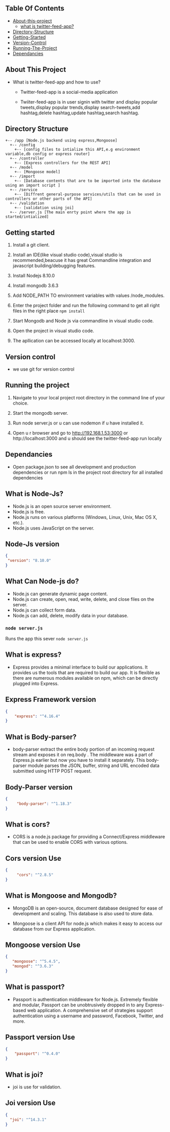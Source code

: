 ## Table Of Contents

- [About-this-project](#About-this-project)
    - [what is twitter-feed-app?](#what-is-twitter-feed-app?)
-   [Directory-Structure](#Directory-Structure)
-    [Getting-Started](#Getting-Started)
-    [Version-Control](#Version-Control)
-    [Running-The-Project](#Running-The-Project)
-    [Dependancies](#Dependancies)

## About This Project

- What is twitter-feed-app and how to use?

    - Twitter-feed-app is a social-media application

    - Twiiter-feed-app is in user signin with twitter and display popular tweets,display popular            trends,display search-tweets,add hashtag,delete hashtag,update hashtag,search hashtag.

## Directory Structure

```
+-- /app [Node.js backend using express,Mongoose]
  +-- /config
    +-- [config files to intialize this API,e.g environment variable,db config or express router]
  +-- /controller
    +-- [Express controllers for the REST API]
  +-- /model
    +-- [Mongoose model]
  +-- /import
    +-- [Database contents that are to be imported into the database using an import script ]
  +-- /service
    +-- [Diffrent general-purpose services/utils that can be used in controllers or other parts of the API]
  +-- /validation
    +-- [validation using joi]
  +-- /server.js [The main enrty point where the app is started/intialized]

```
## Getting started

  1. Install a git client.

  2. Install an IDE(like visual studio code),visual studio is recommended,beacuse it has great       Commandline integration and javascript building/debugging features.

  3. Install Nodejs 8.10.0 

  4. Install mongodb 3.6.3

  5. Add NODE_PATH TO environment variables with values /node_modules.

  6. Enter the project folder and run the following command to get all right files in the right place
     `npm install`

  7. Start Mongodb and Node js via commandline in visual studio code.

  8. Open the project in visual studio code.

  9. The apllication can be accessed locally at localhost:3000.

## Version control

* we use git for version control

## Running the project

1. Navigate to your local project root directory in the command line of your choice.

2. Start the mongodb server.

3. Run node server.js or u can use nodemon if u have installed it.

4. Open u r browser and go to http://192.168.1.53:3000 or http://localhost:3000 and u should see the twitter-feed-app run locally

## Dependancies

* Open package.json to see all development and production dependencies or run npm ls in the project     root directory for all installed dependencies


## What is Node-Js?

* Node.js is an open source server environment.
* Node.js is free.
* Node.js runs on various platforms (Windows, Linux, Unix, Mac OS X, etc.).
* Node.js uses JavaScript on the server.

## Node-Js version

```json
{
 "version": "8.10.0"
}
```

## What Can Node-js do?

* Node.js can generate dynamic page content.
* Node.js can create, open, read, write, delete, and close files on the server.
* Node.js can collect form data.
* Node.js can add, delete, modify data in your database.
  
### `node server.js`
Runs the app this sever `node server.js`


## What is express?

* Express provides a minimal interface to build our applications. It provides us the tools that are     required to build our app. It is flexible as there are numerous modules available on npm, which can   be directly plugged into Express.

## Express Framework version

```json
{
    "express": "^4.16.4"
}
```

## What is Body-parser?

* body-parser extract the entire body portion of an incoming request stream and exposes it on           req.body . The middleware was a part of Express.js earlier but now you have to install it             separately. This body-parser module parses the JSON, buffer, string and URL encoded data submitted    using HTTP POST request.

## Body-Parser version

```json
{
     "body-parser": "^1.18.3"
}
```

## What is cors?

* CORS is a node.js package for providing a Connect/Express middleware that can be used to enable       CORS with various options.

## Cors version Use

```json
{
     "cors": "^2.8.5"
}
```

## What is Mongoose and Mongodb?

* MongoDB is an open-source, document database designed for ease of development and scaling. This       database is also used to store data.

* Mongoose is a client API for node.js which makes it easy to access our database from our Express      application.

## Mongoose version Use

```json
{
   "mongoose": "^5.4.5",
   "mongod": "^3.6.3"
}
```

## What is passport?

* Passport is authentication middleware for Node.js. Extremely flexible and modular, Passport can be    unobtrusively dropped in to any Express-based web application. A comprehensive set of strategies      support authentication using a username and password, Facebook, Twitter, and more.

## Passport version Use

```json
{
    "passport": "^0.4.0"
}
```

## What is joi?

* joi is use for validation.

## Joi version Use

```json
{
  "joi": "^14.3.1"
}
```



